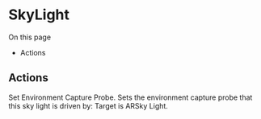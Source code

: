 # SkyLight

On this page 

  * Actions





## Actions

Set Environment Capture Probe. Sets the environment capture probe that this sky light is driven by: Target is ARSky Light.

